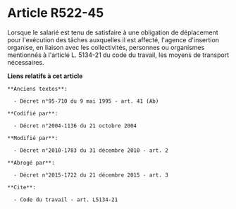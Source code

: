 # Article R522-45

Lorsque le salarié est tenu de satisfaire à une obligation de déplacement pour l'exécution des tâches auxquelles il est
affecté, l'agence d'insertion organise, en liaison avec les collectivités, personnes ou organismes mentionnés à l'article L.
5134-21 du code du travail, les moyens de transport nécessaires.

**Liens relatifs à cet article**

	**Anciens textes**:

	  - Décret n°95-710 du 9 mai 1995 - art. 41 (Ab)

	**Codifié par**:

	  - Décret n°2004-1136 du 21 octobre 2004

	**Modifié par**:

	  - Décret n°2010-1783 du 31 décembre 2010 - art. 2

	**Abrogé par**:

	  - Décret n°2015-1722 du 21 décembre 2015 - art. 3

	**Cite**:

	  - Code du travail - art. L5134-21

